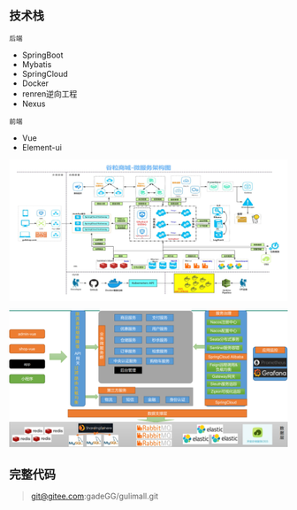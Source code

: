 ## 技术栈

`后端`

* SpringBoot 
* Mybatis
* SpringCloud
* Docker
* renren逆向工程
* Nexus

`前端`

* Vue
* Element-ui











![image-20210131174832447](第一章-概要.assets/image-20210131174832447.png)



![image-20210131214011110](第一章-概要.assets/image-20210131214011110.png)





## 完整代码

>   git@gitee.com:gadeGG/gulimall.git